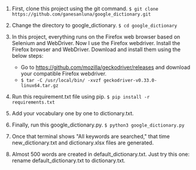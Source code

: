 
1. First, clone this project using the git command.
   `$ git clone https://github.com/ganesanluna/google_dictionary.git`

2. Change the directory to google_dictionary. 
   `$ cd google_dictionary`

3. In this project, everything runs on the Firefox web browser based on Selenium and WebDriver. Now I use the Firefox webdriver.
   Install the Firefox browser and WebDriver. Download and install them using the below steps:
      - Go to https://github.com/mozilla/geckodriver/releases and download your compatible Firefox webdriver.
      - `$ tar -C /usr/local/bin/ -xvzf geckodriver-v0.33.0-linux64.tar.gz`

4. Run this requirement.txt file using pip.
   `$ pip install -r requirements.txt`

5. Add your vocabulary one by one to dictionary.txt.

6. Finally, run this google_dictionary.py.
   `$ python3 google_dictionary.py`

7. Once that terminal shows "All keywords are searched," that time
   new_dictionary.txt and dictionary.xlsx files are generated.

8. Almost 500 words are created in default_dictionary.txt.
   Just try this one: rename default_dictionary.txt to dictionary.txt.
